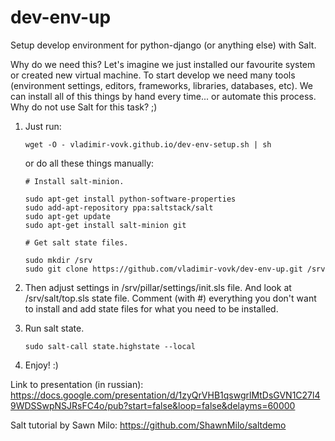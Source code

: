 dev-env-up
==========

Setup develop environment for python-django (or anything else) with Salt.

Why do we need this? Let's imagine we just installed our favourite system or
created new virtual machine. To start develop we need many tools (environment
settings, editors, frameworks, libraries, databases, etc).
We can install all of this things by hand every time... or automate this process.
Why do not use Salt for this task? ;)

1. Just run:

   ```
   wget -O - vladimir-vovk.github.io/dev-env-setup.sh | sh
   ```

   or do all these things manually:

   ```
   # Install salt-minion.

   sudo apt-get install python-software-properties
   sudo add-apt-repository ppa:saltstack/salt
   sudo apt-get update
   sudo apt-get install salt-minion git

   # Get salt state files.

   sudo mkdir /srv
   sudo git clone https://github.com/vladimir-vovk/dev-env-up.git /srv
   ```

2. Then adjust settings in /srv/pillar/settings/init.sls file. And look at
   /srv/salt/top.sls state file. Comment (with #) everything you don't want to
   install and add state files for what you need to be installed.

3. Run salt state.
   ```
   sudo salt-call state.highstate --local
   ```

4. Enjoy! :)


Link to presentation (in russian): https://docs.google.com/presentation/d/1zyQrVHB1qswgrlMtDsGVN1C27l49WDSSwpNSJRsFC4o/pub?start=false&loop=false&delayms=60000

Salt tutorial by Sawn Milo: https://github.com/ShawnMilo/saltdemo

